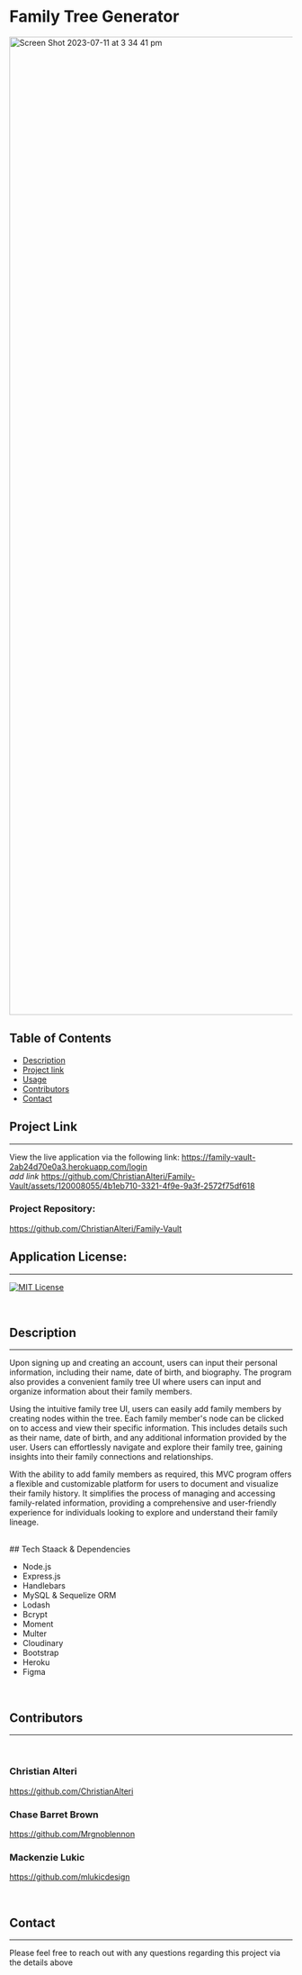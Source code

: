 
 # Family Tree Generator



<img width="1737" alt="Screen Shot 2023-07-11 at 3 34 41 pm" src="https://github.com/ChristianAlteri/Family-Vault/assets/120008055/0d583a43-4b49-4df7-8791-448b3ec55e8f">


 ## Table of Contents
- [Description](#description)
- [Project link](#project-link)
- [Usage](#usage)
- [Contributors](#contributors)
- [Contact](#contact)

 
 ## Project Link
---

View the live application via the following link:
https://family-vault-2ab24d70e0a3.herokuapp.com/login
<br>
*add link*
https://github.com/ChristianAlteri/Family-Vault/assets/120008055/4b1eb710-3321-4f9e-9a3f-2572f75df618
### Project Repository:
https://github.com/ChristianAlteri/Family-Vault


 ## Application License:
 ---
 [![MIT License](https://img.shields.io/badge/License-MIT-blue.svg)](https://opensource.org/licenses/MIT)

 <br>
 

 ## Description

 ---
Upon signing up and creating an account, users can input their personal information, including their name, date of birth, and biography. The program also provides a convenient family tree UI where users can input and organize information about their family members.

Using the intuitive family tree UI, users can easily add family members by creating nodes within the tree. Each family member's node can be clicked on to access and view their specific information. This includes details such as their name, date of birth, and any additional information provided by the user. Users can effortlessly navigate and explore their family tree, gaining insights into their family connections and relationships.

With the ability to add family members as required, this MVC program offers a flexible and customizable platform for users to document and visualize their family history. It simplifies the process of managing and accessing family-related information, providing a comprehensive and user-friendly experience for individuals looking to explore and understand their family lineage.

<br>
 ## Tech Staack & Dependencies

 - Node.js 
 - Express.js
 - Handlebars
 - MySQL & Sequelize ORM
 - Lodash
 - Bcrypt
 - Moment
 - Multer
 - Cloudinary
 - Bootstrap
 - Heroku
 - Figma

 <br>

 ## Contributors
 ---
 <br>
 
 ### Christian Alteri
 https://github.com/ChristianAlteri
 ### Chase Barret Brown
 https://github.com/Mrgnoblennon
 ### Mackenzie Lukic
 https://github.com/mlukicdesign

<br>

 ## Contact
 ---
 Please feel free to reach out with any questions regarding this project via the details above 

